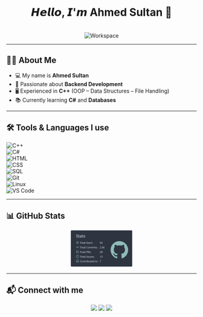 <div align="center">
  <h1>𝙃𝙚𝙡𝙡𝙤, 𝙄'𝙢 Ahmed Sultan 👋</h1>
  <br>
  <img src="https://raw.githubusercontent.com/SP-XD/SP-XD/main/images/dev-working_rounded.gif?raw=true" alt="Workspace" width="40%"/>
</div>

---

## 👨‍💻 About Me
- 💻 My name is **Ahmed Sultan**  
- 🚀 Passionate about **Backend Development**  
- 🖥️ Experienced in **C++** (OOP – Data Structures – File Handling)  
- 📚 Currently learning **C#** and **Databases**  

---

## 🛠️ Tools & Languages I use

![C++](https://img.shields.io/badge/C%2B%2B-00599C?style=flat&logo=c%2B%2B&logoColor=white)  
![C#](https://img.shields.io/badge/C%23-239120?style=flat&logo=c-sharp&logoColor=white)  
![HTML](https://img.shields.io/badge/HTML5-E34F26?style=flat&logo=html5&logoColor=white)  
![CSS](https://img.shields.io/badge/CSS3-1572B6?style=flat&logo=css3&logoColor=white)  
![SQL](https://img.shields.io/badge/SQL-025E8C?style=flat&logo=sqlite&logoColor=white)  
![Git](https://img.shields.io/badge/GIT-E44C30?style=flat&logo=git&logoColor=white)  
![Linux](https://img.shields.io/badge/Linux-FCC624?style=flat&logo=linux&logoColor=black)  
![VS Code](https://img.shields.io/badge/Visual_Studio_Code-0078D4?style=flat&logo=visual-studio-code&logoColor=white)  

---

## 📊 GitHub Stats
<div align="center">

<img src="https://raw.githubusercontent.com/SP-XD/profile-summary-cards/master/profile-summary-card-output/nord_dark/3-stats.svg" width="32.5%">


</div>

---

## 📬 Connect with me  
<p align="center">
  <a href="https://t.me/YXJGPHWlh"><img src="https://img.shields.io/badge/Telegram-2CA5E0?style=flat&logo=telegram&logoColor=white"/></a>
  <a href="https://www.linkedin.com/in/ahmed-sultan-260010374"><img src="https://img.shields.io/badge/LinkedIn-0077B5?style=flat&logo=linkedin&logoColor=white"/></a>
  <a href="https://www.facebook.com/pubg.sultan.712/about_details"><img src="https://img.shields.io/badge/Facebook-1877F2?style=flat&logo=facebook&logoColor=white"/></a>
</p>

